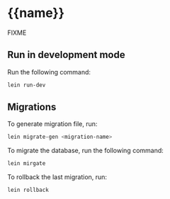 # {{name}}

FIXME

## Run in development mode

Run the following command:

```bash
lein run-dev
```

## Migrations

To generate migration file, run:

```bash
lein migrate-gen <migration-name>
```

To migrate the database, run the following command:

```bash
lein mirgate
```
	
To rollback the last migration, run:

```bash
lein rollback
```
